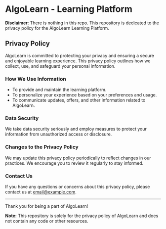 # AlgoLearn - Learning Platform

**Disclaimer**: There is nothing in this repo. This repository is dedicated to the privacy policy for the AlgoLearn Learning Platform.

## Privacy Policy

AlgoLearn is committed to protecting your privacy and ensuring a secure and enjoyable learning experience. This privacy policy outlines how we collect, use, and safeguard your personal information.

### How We Use Information

- To provide and maintain the learning platform.
- To personalize your experience based on your preferences and usage.
- To communicate updates, offers, and other information related to AlgoLearn.

### Data Security

We take data security seriously and employ measures to protect your information from unauthorized access or disclosure.

### Changes to the Privacy Policy

We may update this privacy policy periodically to reflect changes in our practices. We encourage you to review it regularly to stay informed.

### Contact Us

If you have any questions or concerns about this privacy policy, please contact us at [email@example.com](mailto:email@example.com).

---

Thank you for being a part of AlgoLearn!

**Note:** This repository is solely for the privacy policy of AlgoLearn and does not contain any code or other resources.
